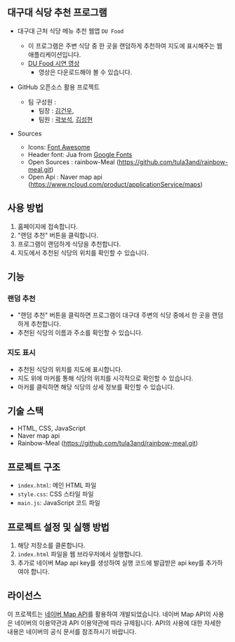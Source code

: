 ## 대구대 식당 추천 프로그램

- 대구대 근처 식당 메뉴 추천 웹앱 `DU Food`
  - 이 프로그램은 주변 식당 중 한 곳을 랜덤하게 추천하여 지도에 표시해주는 웹 애플리케이션입니다.
  - [DU Food 시연 영상](https://github.com/kkeonu0613/daegufood/blob/main/DUFood.mp4)
    - 영상은 다운로드해야 볼 수 있습니다.
     
- GitHub 오픈소스 활용 프로젝트
  - 팀 구성원 : 
    - 팀장 : [김건우](https://github.com/kkeonu0613),
    - 팀원 : [곽보석](https://github.com/jewelry1104), [김성현](https://github.com/seonghyeon1022)

- Sources
  - Icons: [Font Awesome](https://fontawesome.com/)
  - Header font: Jua from [Google Fonts](https://fonts.google.com/)
  - Open Sources : rainbow-Meal (https://github.com/tula3and/rainbow-meal.git)
  - Open Api : Naver map api (https://www.ncloud.com/product/applicationService/maps)
  
## 사용 방법

1. 홈페이지에 접속합니다.
2. "랜덤 추천" 버튼을 클릭합니다.
3. 프로그램이 랜덤하게 식당을 추천합니다.
4. 지도에서 추천된 식당의 위치를 확인할 수 있습니다.

## 기능

### 랜덤 추천

- "랜덤 추천" 버튼을 클릭하면 프로그램이 대구대 주변의 식당 중에서 한 곳을 랜덤하게 추천합니다.
- 추천된 식당의 이름과 주소를 확인할 수 있습니다.

### 지도 표시

- 추천된 식당의 위치를 지도에 표시합니다.
- 지도 위에 마커를 통해 식당의 위치를 시각적으로 확인할 수 있습니다.
- 마커를 클릭하면 해당 식당의 상세 정보를 확인할 수 있습니다.

## 기술 스택

- HTML, CSS, JavaScript
- Naver map api
- Rainbow-Meal (https://github.com/tula3and/rainbow-meal.git)

## 프로젝트 구조

- `index.html`: 메인 HTML 파일
- `style.css`: CSS 스타일 파일
- `main.js`: JavaScript 코드 파일

## 프로젝트 설정 및 실행 방법

1. 해당 저장소를 클론합니다.
2. `index.html` 파일을 웹 브라우저에서 실행합니다.
3. 추가로 네이버 Map api key를 생성하여 실행 코드에 발급받은 api key를 추가하여야 합니다.

## 라이선스

이 프로젝트는 [네이버 Map API](https://www.ncloud.com/product/applicationService/maps)를 활용하여 개발되었습니다. 
네이버 Map API의 사용은 네이버의 이용약관과 API 이용약관에 따라 규제됩니다. API의 사용에 대한 자세한 내용은 네이버의 공식 문서를 참조하시기 바랍니다.
